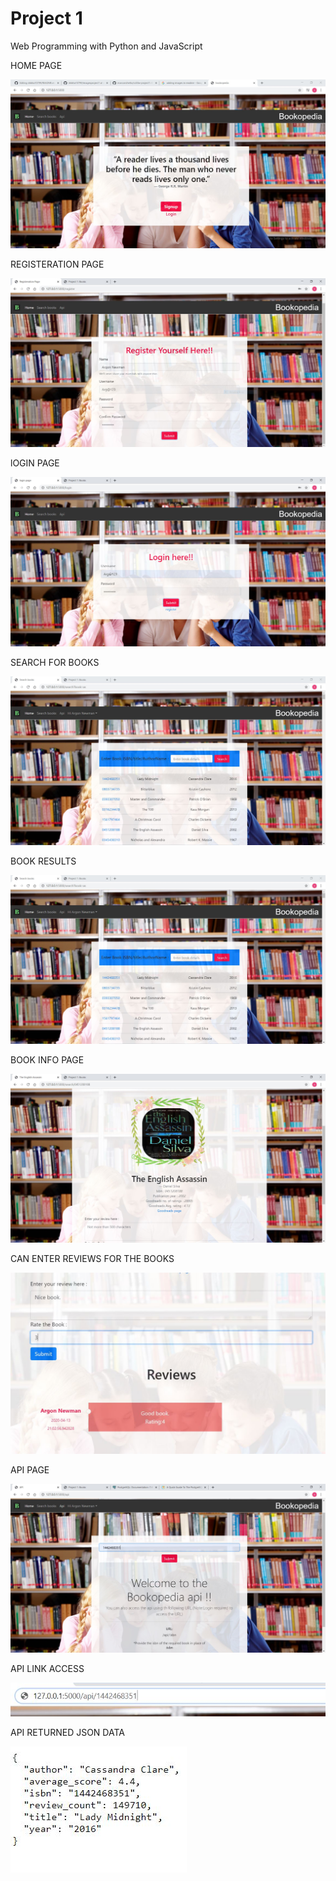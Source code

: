 # Project 1

Web Programming with Python and JavaScript

HOME PAGE

![](imagesproject1/Capture.JPG)

REGISTERATION PAGE


![](imagesproject1/register.jpg)


lOGIN PAGE


![](imagesproject1/login.jpg)


SEARCH FOR BOOKS


![](imagesproject1/books.JPG)


BOOK RESULTS


![](imagesproject1/books.JPG)


BOOK INFO PAGE


![](imagesproject1/results.JPG)


CAN ENTER REVIEWS FOR THE BOOKS


![](imagesproject1/reviews.JPG)


API PAGE


![](imagesproject1/API.JPG)


API LINK ACCESS


![](imagesproject1/link.JPG)


API RETURNED JSON DATA


![](imagesproject1/json.JPG)

